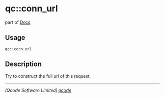 qc::conn_url
============

part of [Docs](.)

Usage
-----
`qc::conn_url `

Description
-----------
Try to construct the full url of this request.

----------------------------------
*[Qcode Software Limited] [qcode]*

[qcode]: http://www.qcode.co.uk "Qcode Software"